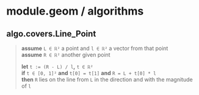 # module.geom / algorithms

## algo.covers.Line_Point

> __assume__ `L ∈ ℝ²` a point and `l ∈ ℝ²` a vector from that point \
> __assume__ `R ∈ ℝ²` another given point 
> 
> __let__ `t := (R - L) / l`__,__ `t ∈ ℝ²` \
> __if__ `t ∈ [0, 1]²` __and__ `t[0] = t[1]` __and__ `R = L + t[0] * l` \
> __then__ `R` lies on the line from `L` in the direction and with the magnitude of `l`
